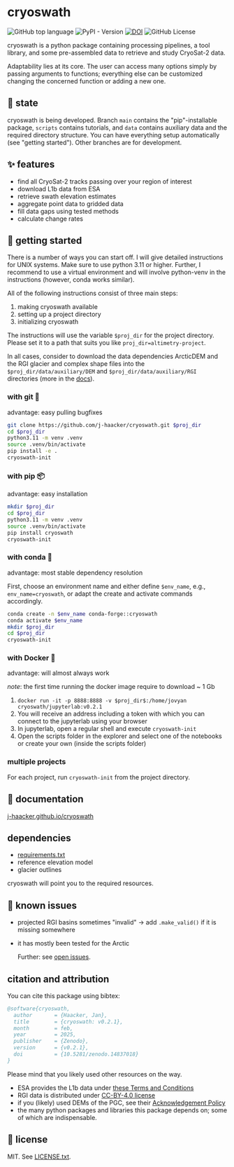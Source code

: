 # cryoswath

![GitHub top language](https://img.shields.io/github/languages/top/j-haacker/cryoswath)
![PyPI - Version](https://img.shields.io/pypi/v/cryoswath)
[![DOI](https://zenodo.org/badge/DOI/10.5281/zenodo.14825358.svg)](https://doi.org/10.5281/zenodo.14825358)
![GitHub License](https://img.shields.io/github/license/j-haacker/cryoswath)

cryoswath is a python package containing processing pipelines, a tool
library, and some pre-assembled data to retrieve and study CryoSat-2
data.

Adaptability lies at its core. The user can access many options simply
by passing arguments to functions; everything else can be customized
changing the concerned function or adding a new one.

## 🌱 state

cryoswath is being developed. Branch `main` contains the
"pip"-installable package, `scripts` contains tutorials, and `data`
contains auxiliary data and the required directory structure. You can
have everything setup automatically (see "getting started"). Other
branches are for development.

## ✨ features

- find all CryoSat-2 tracks passing over your region of interest
- download L1b data from ESA
- retrieve swath elevation estimates
- aggregate point data to gridded data
- fill data gaps using tested methods
- calculate change rates

## 🚀 getting started

There is a number of ways you can start off. I will give detailed
instructions for UNIX systems. Make sure to use python 3.11 or higher.
Further, I recommend to use a virtual environment and will involve
python-venv in the instructions (however, conda works similar).

All of the following instructions consist of three main steps:

1. making cryoswath available
2. setting up a project directory
3. initializing cryoswath

The instructions will use the variable `$proj_dir` for the project
directory. Please set it to a path that suits you like
`proj_dir=altimetry-project`.

In all cases, consider to download the data dependencies ArcticDEM and
the RGI glacier and complex shape files into the
`$proj_dir/data/auxiliary/DEM` and `$proj_dir/data/auxiliary/RGI`
directories (more in the [docs](https://j-haacker.github.io/cryoswath/prerequisites.html)).

### with git 🐙

advantage: easy pulling bugfixes

```sh
git clone https://github.com/j-haacker/cryoswath.git $proj_dir
cd $proj_dir
python3.11 -m venv .venv
source .venv/bin/activate
pip install -e .
cryoswath-init
```

### with pip 📦

advantage: easy installation

```sh
mkdir $proj_dir
cd $proj_dir
python3.11 -m venv .venv
source .venv/bin/activate
pip install cryoswath
cryoswath-init
```

### with conda 🐍

advantage: most stable dependency resolution

First, choose an environment name and either define `$env_name`, e.g.,
`env_name=cryoswath`, or adapt the create and activate commands
accordingly.

```sh
conda create -n $env_name conda-forge::cryoswath
conda activate $env_name
mkdir $proj_dir
cd $proj_dir
cryoswath-init
```

### with Docker 🐳

advantage: will almost always work

*note*: the first time running the docker image require to download ~ 1 Gb

1. `docker run -it -p 8888:8888 -v $proj_dir$:/home/jovyan cryoswath/jupyterlab:v0.2.1`
2. You will receive an address including a token with which you can connect to the jupyterlab using your browser
3. In jupyterlab, open a regular shell and execute `cryoswath-init`
4. Open the scripts folder in the explorer and select one of the notebooks or create your own (inside the scripts folder)

### multiple projects

For each project, run `cryoswath-init` from the project directory.

## 📖 documentation

[j-haacker.github.io/cryoswath](https://j-haacker.github.io/cryoswath/)

## dependencies

- [requirements.txt](https://github.com/j-haacker/cryoswath/blob/main/requirements.txt)
- reference elevation model
- glacier outlines

cryoswath will point you to the required resources.

## 🐛 known issues

- projected RGI basins sometimes "invalid"
    -> add `.make_valid()` if it is missing somewhere
- it has mostly been tested for the Arctic

  Further: see [open issues](https://github.com/j-haacker/cryoswath/issues).

## citation and attribution

You can cite this package using bibtex:

```bibtex
@software{cryoswath,
  author       = {Haacker, Jan},
  title        = {cryoswath: v0.2.1},
  month        = feb,
  year         = 2025,
  publisher    = {Zenodo},
  version      = {v0.2.1},
  doi          = {10.5281/zenodo.14837018}
}
```

Please mind that you likely used other resources on the way.

- ESA provides the L1b data under [these Terms and Conditions](https://github.com/j-haacker/cryoswath/blob/main/data/L1b/Terms-and-Conditions-for-the-use-of-ESA-Data.pdf)
- RGI data is distributed under [CC-BY-4.0 license](https://creativecommons.org/licenses/by/4.0/)
- if you (likely) used DEMs of the PGC, see their [Acknowledgement Policy](https://www.pgc.umn.edu/guides/user-services/acknowledgement-policy/)
- the many python packages and libraries this package depends on; some of which are indispensable.

## 📜 license

MIT. See [LICENSE.txt](https://github.com/j-haacker/cryoswath/blob/main/LICENSE.txt).
